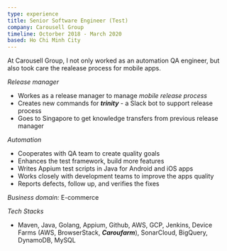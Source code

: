 ```yaml
---
type: experience
title: Senior Software Engineer (Test)
company: Carousell Group
timeline: Octorber 2018 - March 2020
based: Ho Chi Minh City
---
```


At Carousell Group, I not only worked as an automation QA engineer, but also took care the realease process for mobile apps.

_Release manager_

- Workes as a release manager to manage _mobile release process_
- Creates new commands for **_trinity_** - a Slack bot to support release process
- Goes to Singapore to get knowledge transfers from previous release manager

_Automation_

- Cooperates with QA team to create quality goals
- Enhances the test framework, build more features
- Writes Appium test scripts in Java for Android and iOS apps
- Works closely with development teams to improve the apps quality
- Reports defects, follow up, and verifies the fixes

_Business domain:_ E-commerce

_Tech Stacks_

- Maven, Java, Golang, Appium, Github, AWS, GCP, Jenkins, Device Farms (AWS, BrowserStack, **_Caroufarm_**), SonarCloud, BigQuery, DynamoDB, MySQL
